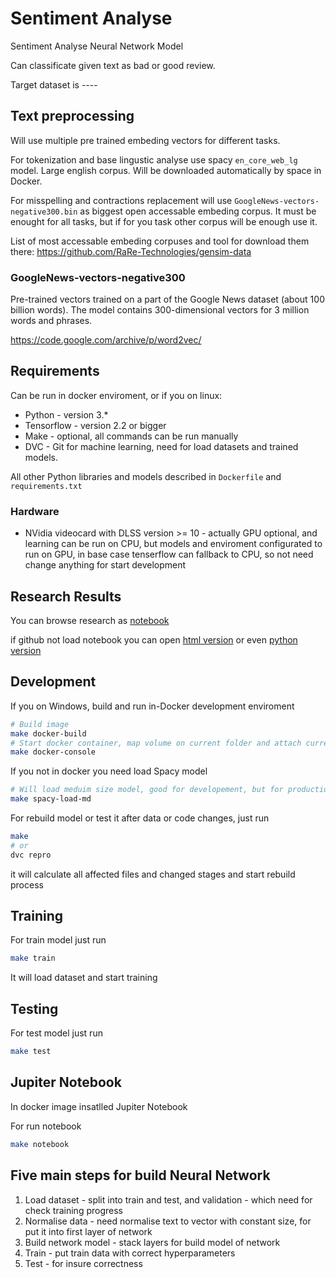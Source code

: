 # Sentiment Analyse

Sentiment Analyse Neural Network Model

Can classificate given text as bad or good review.

Target dataset is ----

## Text preprocessing

Will use multiple pre trained embeding vectors for different tasks.

For tokenization and base lingustic analyse use spacy `en_core_web_lg` model.
Large english corpus. Will be downloaded automatically by space in Docker.

For misspelling and contractions replacement will use `GoogleNews-vectors-negative300.bin`
as biggest open accessable embeding corpus.
It must be enought for all tasks, but if for you task other corpus will be enough use it.

List of most accessable embeding corpuses and tool for download them
there: <https://github.com/RaRe-Technologies/gensim-data>

### GoogleNews-vectors-negative300

Pre-trained vectors trained on a part of the Google News dataset (about 100 billion words).
The model contains 300-dimensional vectors for 3 million words and phrases.

<https://code.google.com/archive/p/word2vec/>

## Requirements

Can be run in docker enviroment, or if you on linux:

* Python - version 3.*
* Tensorflow - version 2.2 or bigger
* Make - optional, all commands can be run manually
* DVC - Git for machine learning, need for load datasets and trained models.

All other Python libraries and models described in `Dockerfile` and `requirements.txt`

### Hardware

* NVidia videocard with DLSS version >= 10 - actually GPU optional,
    and learning can be run on CPU,
    but models and enviroment configurated to run on GPU,
    in base case tenserflow can fallback to CPU,
    so not need change anything for start development

## Research Results

You can browse research as [notebook](https://github.com/LeoVS09/sentiment/blob/master/analyse.ipynb)

if github not load notebook you can open [html version](https://leovs09.github.io/sentiment)
or even [python version](https://github.com/LeoVS09/sentiment/blob/master/results/anayse.py)

## Development

If you on Windows, build and run in-Docker development enviroment

```bash
# Build image
make docker-build
# Start docker container, map volume on current folder and attach current console
make docker-console
```

If you not in docker you need load Spacy model

```bash
# Will load meduim size model, good for developement, but for production better load lardger
make spacy-load-md
```

For rebuild model or test it after data or code changes, just run

```bash
make
# or
dvc repro
```

it will calculate all affected files and changed stages and start rebuild process

## Training

For train model just run

```bash
make train
```

It will load dataset and start training

## Testing

For test model just run

```bash
make test
```

## Jupiter Notebook

In docker image insatlled Jupiter Notebook

For run notebook

```bash
make notebook
```

## Five main steps for build Neural Network

1) Load dataset - split into train and test, and validation - which need for check training progress
2) Normalise data - need normalise text to vector with constant size, for put it into first layer of network
3) Build network model - stack layers for build model of network
4) Train - put train data with correct hyperparameters
5) Test - for insure correctness
